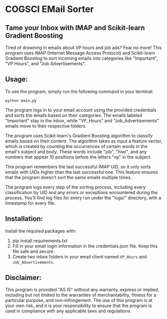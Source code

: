 # COGSCI EMail Sorter
## Tame your Inbox with IMAP and Scikit-learn Gradient Boosting
Tired of drowning in emails about VP hours and job ads? Fear no more! This program uses IMAP (Internet Message Access Protocol) and Scikit-learn Gradient Boosting to sort incoming emails into categories like "Important", "VP Hours", and "Job Advertisements".


## Usage:
To use the program, simply run the following command in your terminal:
```
python main.py
```


The program logs in to your email account using the provided credentials and sorts the emails based on their categories. The emails labeled "Important" stay in the inbox, while "VP_Hours" and "Job_Advertisements" emails move to their respective folders.

The program uses Scikit-learn's Gradient Boosting algorithm to classify emails based on their content. The algorithm takes as input a feature vector, which is created by counting the occurrences of certain words in the email's subject and body. These words include "job", "hiwi", and any numbers that appear 10 positions before the letters "vp" in the subject.


This program remembers the last successful IMAP UID, so it only sorts emails with UIDs higher than the last successful one. This feature ensures that the program doesn't sort the same emails multiple times.

The program logs every step of the sorting process, including every classification by UID and any errors or exceptions encountered during the process. You'll find log files for every run under the "logs/" directory, with a timestamp for every file.

## Installation:
Install the required packages with:

1. pip install requirements.txt
2. Fill in your email login information in the credentials.json file. Keep this file safe and secure.
3. Create two inbox folders in your email client named ```VP_Hours``` and ```Job_Advertisements```.

## Disclaimer:
This program is provided "AS IS" without any warranty, express or implied, including but not limited to the warranties of merchantability, fitness for a particular purpose, and non-infringement. The use of this program is at your own risk, and it is your responsibility to ensure that the program is used in compliance with any applicable laws and regulations.
